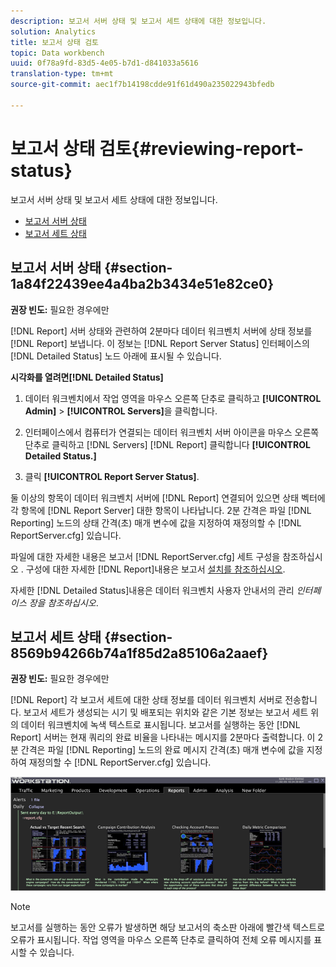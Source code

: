 ```yaml
---
description: 보고서 서버 상태 및 보고서 세트 상태에 대한 정보입니다.
solution: Analytics
title: 보고서 상태 검토
topic: Data workbench
uuid: 0f78a9fd-83d5-4e05-b7d1-d841033a5616
translation-type: tm+mt
source-git-commit: aec1f7b14198cdde91f61d490a235022943bfedb

---
```



# 보고서 상태 검토{#reviewing-report-status}

보고서 서버 상태 및 보고서 세트 상태에 대한 정보입니다.

* [보고서 서버 상태](../../../home/c-rpt-oview/c-admin-rpt/c-rev-rpt-st.md#section-1a84f22439ee4a4ba2b3434e51e82ce0)
* [보고서 세트 상태](../../../home/c-rpt-oview/c-admin-rpt/c-rev-rpt-st.md#section-8569b94266b74a1f85d2a85106a2aaef)

## 보고서 서버 상태 {#section-1a84f22439ee4a4ba2b3434e51e82ce0}

**권장 빈도:** 필요한 경우에만

[!DNL Report] 서버 상태와 관련하여 2분마다 데이터 워크벤치 서버에 상태 정보를 [!DNL Report] 보냅니다. 이 정보는 [!DNL Report Server Status] 인터페이스의 [!DNL Detailed Status] 노드 아래에 표시될 수 있습니다.

**시각화를 열려면[!DNL Detailed Status]**

1. 데이터 워크벤치에서 작업 영역을 마우스 오른쪽 단추로 클릭하고 **[!UICONTROL Admin]** > **[!UICONTROL Servers]**&#x200B;을 클릭합니다.

1. 인터페이스에서 컴퓨터가 연결되는 데이터 워크벤치 서버 아이콘을 마우스 오른쪽 단추로 클릭하고 [!DNL Servers] [!DNL Report] 클릭합니다 **[!UICONTROL Detailed Status.]**

1. 클릭 **[!UICONTROL Report Server Status]**.

둘 이상의 항목이 데이터 워크벤치 서버에 [!DNL Report] 연결되어 있으면 상태 벡터에 각 항목에 [!DNL Report Server] 대한 항목이 나타납니다. 2분 간격은 파일 [!DNL Reporting] 노드의 상태 간격(초) 매개 변수에 값을 지정하여 재정의할 수 [!DNL ReportServer.cfg] 있습니다.

파일에 대한 자세한 내용은 보고서 [!DNL ReportServer.cfg] 세트 구성을 참조하십시오 [](../../../home/c-rpt-oview/c-work-rpt-sets/t-create-rpt-set/t-config-rpt-set/t-config-rpt-set.md#task-cfb2fd0c28bc48c2acdd582fe0d670d0). 구성에 대한 자세한 [!DNL Report]내용은 보고서 [설치를 참조하십시오](../../../home/c-rpt-oview/c-inst-rpt/c-inst-rpt.md#concept-3b8696a5b7f04ebfaafec7ff55890d91).

자세한 [!DNL Detailed Status]내용은 데이터 워크벤치 사용자 안내서의 관리 *인터페이스 장을 참조하십시오*.

## 보고서 세트 상태 {#section-8569b94266b74a1f85d2a85106a2aaef}

**권장 빈도:** 필요한 경우에만

[!DNL Report] 각 보고서 세트에 대한 상태 정보를 데이터 워크벤치 서버로 전송합니다. 보고서 세트가 생성되는 시기 및 배포되는 위치와 같은 기본 정보는 보고서 세트 위의 데이터 워크벤치에 녹색 텍스트로 표시됩니다. 보고서를 실행하는 동안 [!DNL Report] 서버는 현재 쿼리의 완료 비율을 나타내는 메시지를 2분마다 출력합니다. 이 2분 간격은 파일 [!DNL Reporting] 노드의 완료 메시지 간격(초) 매개 변수에 값을 지정하여 재정의할 수 [!DNL ReportServer.cfg] 있습니다.

![](assets/report_status.png)

>[!NOTE]
>
>보고서를 실행하는 동안 오류가 발생하면 해당 보고서의 축소판 아래에 빨간색 텍스트로 오류가 표시됩니다. 작업 영역을 마우스 오른쪽 단추로 클릭하여 전체 오류 메시지를 표시할 수 있습니다.

